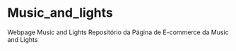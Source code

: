 # Music_and_lights
 Webpage Music and Lights
 Repositório da Página de E-commerce da Music and Lights
